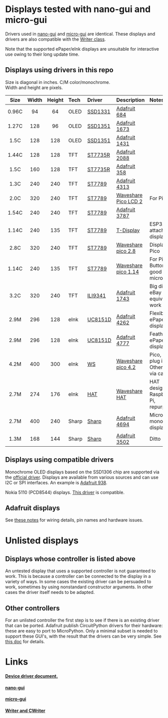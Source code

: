 # Displays tested with nano-gui and micro-gui

Drivers used in [nano-gui](https://github.com/peterhinch/micropython-nano-gui)
and [micro-gui](https://github.com/peterhinch/micropython-micro-gui) are
identical. These displays and drivers are also compatible with the 
[Writer class](https://github.com/peterhinch/micropython-font-to-py/blob/master/writer/WRITER.md).

Note that the supported ePaper/eInk displays are unsuitable for interactive use
owing to their long update time.

## Displays using drivers in this repo

Size is diagonal in inches. C/M color/monochrome.  
Width and height are pixels.  

| Size  | Width | Height | Tech  | Driver        | Description                | Notes |
|:-----:|:-----:|:------:|:------|:--------------|:---------------------------|:------|
| 0.96C |  94   |   64   | OLED  | [SSD1331][1d] | [Adafruit 684][1m]         |       |
| 1.27C | 128   |   96   | OLED  | [SSD1351][2d] | [Adafruit 1673][2m]        |       |
| 1.5C  | 128   |  128   | OLED  | [SSD1351][2d] | [Adafruit 1431][3m]        |       |
| 1.44C | 128   |  128   | TFT   | [ST7735R][4d] | [Adafruit 2088][5m]        |       |
| 1.5C  | 160   |  128   | TFT   | [ST7735R][4d] | [Adafruit 358][6m]         |       |
| 1.3C  | 240   |  240   | TFT   | [ST7789][5d]  | [Adafruit 4313][7m]        |       |
| 2.0C  | 320   |  240   | TFT   | [ST7789][5d]  | [Waveshare Pico LCD 2][18m]| For Pi Pico |
| 1.54C | 240   |  240   | TFT   | [ST7789][5d]  | [Adafruit 3787][8m]        |       |
| 1.14C | 240   |  135   | TFT   | [ST7789][5d]  | [T-Display][9m]            | ESP32 with attached display |
| 2.8C  | 320   |  240   | TFT   | [ST7789][5d]  | [Waveshare pico 2.8][10m]  | Display for Pi Pico |
| 1.14C | 240   |  135   | TFT   | [ST7789][5d]  | [Waveshare pico 1.14][11m] | For Pi Pico. Buttons good for micro-gui |
| 3.2C  | 320   |  240   | TFT   | [ILI9341][6d] | [Adafruit 1743][12m]       | Big display. eBay equivalents work here. |
| 2.9M  | 296   |  128   | eInk  | [UC8151D][7d] | [Adafruit 4262][13m]       | Flexible ePaper display |
| 2.9M  | 296   |  128   | eInk  | [UC8151D][7d] | [Adafruit 4777][15m]       | FeatherWing ePaper display |
| 4.2M  | 400   |  300   | eInk  | [WS][10d]     | [Waveshare pico 4.2][19m]  | Pico, Pico W plug in. Other hosts via cable |
| 2.7M  | 274   |  176   | eInk  | [HAT][8d]     | [Waveshare HAT][14m]       | HAT designed for Raspberry Pi, repurposed. |
| 2.7M  | 400   |  240   | Sharp | [Sharp][9d]   | [Adafruit 4694][16m]       | Micropower monochrome display. |
| 1.3M  | 168   |  144   | Sharp | [Sharp][9d]   | [Adafruit 3502][17m]       | Ditto |

## Displays using compatible drivers

Monochrome OLED displays based on the SSD1306 chip are supported via the
[official driver][3d]. Displays are available from various sources and can use
I2C or SPI interfaces. An example is [Adafruit 938][4m].

Nokia 5110 (PCD8544) displays. [This driver](https://github.com/mcauser/micropython-pcd8544.git)
is compatible.

## Adafruit displays

See [these notes](./ADAFRUIT.md) for wiring details, pin names and hardware
issues.

# Unlisted displays

## Displays whose controller is listed above

An untested display that uses a supported controller is not guaranteed to work.
This is because a controller can be connected to the display in a variety of
ways. In some cases the existing driver can be persuaded to work, sometimes by
using nonstandard constructor arguments. In other cases the driver itself needs
to be adapted.

## Other controllers

For an unlisted controller the first step is to see if there is an existing
driver that can be ported. Adafruit publish CircuitPython drivers for their
hardware: these are easy to port to MicroPython. Only a minimal subset is
needed to support these GUI's, with the result that the drivers can be very
simple. See [this doc](./DRIVERS.md#7-writing-device-drivers) for details.

# Links

#### [Device driver document.](./DRIVERS.md)

#### [nano-gui](https://github.com/peterhinch/micropython-nano-gui)

#### [micro-gui](https://github.com/peterhinch/micropython-micro-gui)

#### [Writer and CWriter](https://github.com/peterhinch/micropython-font-to-py/blob/master/writer/WRITER.md)

[1d]: https://github.com/peterhinch/micropython-nano-gui/blob/master/DRIVERS.md#22-drivers-for-ssd1331
[2d]: https://github.com/peterhinch/micropython-nano-gui/blob/master/DRIVERS.md#21-drivers-for-ssd1351
[3d]: https://github.com/micropython/micropython/blob/master/drivers/display/ssd1306.py
[4d]: https://github.com/peterhinch/micropython-nano-gui/blob/master/DRIVERS.md#31-drivers-for-st7735r
[5d]: https://github.com/peterhinch/micropython-nano-gui/blob/master/DRIVERS.md#33-drivers-for-st7789
[6d]: https://github.com/peterhinch/micropython-nano-gui/blob/master/DRIVERS.md#32-drivers-for-ili9341
[7d]: https://github.com/peterhinch/micropython-nano-gui/blob/master/DRIVERS.md#51-adafruit-monochrome-eink-displays
[8d]: https://github.com/peterhinch/micropython-nano-gui/blob/master/DRIVERS.md#52-waveshare-eink-display-hat
[9d]: https://github.com/peterhinch/micropython-nano-gui/blob/master/DRIVERS.md#4-drivers-for-sharp-displays
[10d]: https://github.com/peterhinch/micropython-nano-gui/blob/master/DRIVERS.md#53-waveshare-400x300-pi-pico-display

[1m]: https://www.adafruit.com/product/684
[2m]: https://www.adafruit.com/product/1673
[3m]: https://www.adafruit.com/product/1431
[4m]: https://www.adafruit.com/product/938
[5m]: https://www.adafruit.com/product/2088
[6m]: https://www.adafruit.com/product/358
[7m]: https://www.adafruit.com/product/4313
[8m]: https://www.adafruit.com/product/3787
[9m]: http://www.lilygo.cn/prod_view.aspx?TypeId=50033&Id=1126&FId=t3%3a50033%3a3&msclkid=b46a3d0ecf7d11ec88e6ae013d02d194
[10m]: https://www.waveshare.com/Pico-ResTouch-LCD-2.8.htm
[11m]: https://www.waveshare.com/pico-lcd-1.14.htm
[12m]: https://www.adafruit.com/product/1743
[13m]: https://www.adafruit.com/product/4262
[14m]: https://www.waveshare.com/wiki/2.7inch_e-Paper_HAT
[15m]: https://www.adafruit.com/product/4777
[16m]: https://www.adafruit.com/product/4694
[17m]: https://www.adafruit.com/product/3502
[18m]: https://www.waveshare.com/wiki/Pico-LCD-2
[19m]: https://thepihut.com/collections/epaper-displays-for-raspberry-pi/products/4-2-e-paper-display-module-for-raspberry-pi-pico-black-white-400x300
